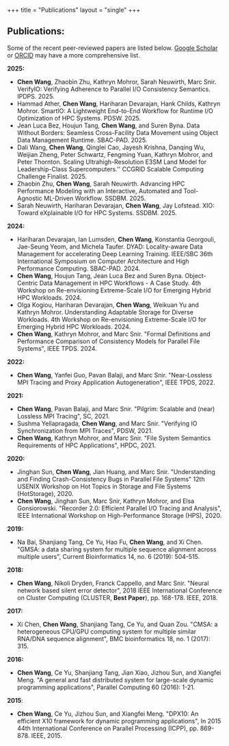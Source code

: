+++
title = "Publications"
layout = "single"
+++

## Publications:
Some of the recent peer-reviewed papers are listed below. [Google Scholar](https://scholar.google.com/citations?user=BtN6CZgAAAAJ&hl=en) or [ORCID](https://orcid.org/my-orcid?orcid=0000-0001-9297-0415) may have a more comprehensive list.

**2025:**

- **Chen Wang**, Zhaobin Zhu, Kathryn Mohror, Sarah Neuwirth, Marc Snir. VerifyIO: Verifying Adherence to Parallel I/O Consistency Semantics. IPDPS. 2025.
- Hammad Ather, **Chen Wang**, Hariharan Devarajan, Hank Childs, Kathryn Mohror. SmartIO: A Lightweight End-to-End Workflow for Runtime I/O Optimization of HPC Systems. PDSW. 2025.
- Jean Luca Bez, Houjun Tang, **Chen Wang**, and Suren Byna. Data Without Borders: Seamless Cross-Facility Data Movement using Object Data Management Runtime. SBAC-PAD. 2025.
- Dali Wang, **Chen Wang**, Qinglei Cao, Jayesh Krishna, Danqing Wu, Weijian Zheng, Peter Schwartz, Fengming Yuan, Kathryn Mohror, and Peter Thornton. Scaling Ultrahigh-Resolution E3SM Land Model for Leadership-Class Supercomputers.'' CCGRID Scalable Computing Challenge Finalist. 2025.
-  Zhaobin Zhu, **Chen Wang**, Sarah Neuwirth. Advancing HPC Performance Modeling with an Interactive, Automated and Tool-Agnostic ML-Driven Workflow. SSDBM. 2025.
- Sarah Neuwirth, Hariharan Devarajan, **Chen Wang**, Jay Lofstead. XIO: Toward eXplainable I/O for HPC Systems. SSDBM. 2025.

**2024:**
- Hariharan Devarajan, Ian Lumsden, **Chen Wang**, Konstantia Georgouli, Jae-Seung Yeom, and Michela Taufer. DYAD: Locality-aware Data Management for accelerating Deep Learning Training. IEEE/SBC 36th International Symposium on Computer Architecture and High Performance Computing. SBAC-PAD. 2024.
- **Chen Wang**, Houjun Tang, Jean Luca Bez and Suren Byna. Object-Centric Data Management in HPC Workflows - A Case Study. 4th Workshop on Re-envisioning Extreme-Scale I/O for Emerging Hybrid HPC Workloads. 2024.
- Olga Kogiou, Hariharan Devarajan, **Chen Wang**, Weikuan Yu and Kathryn Mohror. Understanding Adaptable Storage for Diverse Workloads. 4th Workshop on Re-envisioning Extreme-Scale I/O for Emerging Hybrid HPC Workloads. 2024.
- **Chen Wang**, Kathryn Mohror, and Marc Snir. "Formal Definitions and Performance Comparison of Consistency Models for Parallel File Systems", IEEE TPDS. 2024.

**2022:**
- **Chen Wang**, Yanfei Guo, Pavan Balaji, and Marc Snir. "Near-Lossless MPI Tracing and Proxy Application Autogeneration", IEEE TPDS, 2022.

**2021:**
- **Chen Wang**, Pavan Balaji, and Marc Snir. "Pilgrim: Scalable and (near) Lossless MPI Tracing", SC, 2021.
- Sushma Yellapragada, **Chen Wang**, and Marc Snir. "Verifying IO Synchronization from MPI Traces", PDSW, 2021.
- **Chen Wang**, Kathryn Mohror, and Marc Snir. "File System Semantics Requirements of HPC Applications", HPDC, 2021.

**2020:**
- Jinghan Sun, **Chen Wang**, Jian Huang, and Marc Snir. "Understanding and Finding Crash-Consistency Bugs in Parallel File Systems" 12th USENIX Workshop on Hot Topics in Storage and File Systems (HotStorage), 2020.
- **Chen Wang**, Jinghan Sun, Marc Snir, Kathryn Mohror, and Elsa Gonsiorowski. "Recorder 2.0: Efficient Parallel I/O Tracing and Analysis", IEEE International Workshop on High-Performance Storage (HPS), 2020.

**2019:**
- Na Bai, Shanjiang Tang, Ce Yu, Hao Fu, **Chen Wang**, and Xi Chen. "GMSA: a data sharing system for multiple sequence alignment across multiple users", Current Bioinformatics 14, no. 6 (2019): 504-515.

**2018:**
- **Chen Wang**, Nikoli Dryden, Franck Cappello, and Marc Snir. "Neural network based silent error detector", 2018 IEEE International Conference on Cluster Computing (CLUSTER, **Best Paper**), pp. 168-178. IEEE, 2018.

**2017:**
- Xi Chen, **Chen Wang**, Shanjiang Tang, Ce Yu, and Quan Zou. "CMSA: a heterogeneous CPU/GPU computing system for multiple similar RNA/DNA sequence alignment", BMC bioinformatics 18, no. 1 (2017): 315.

**2016:**
- **Chen Wang**, Ce Yu, Shanjiang Tang, Jian Xiao, Jizhou Sun, and Xiangfei Meng. "A general and fast distributed system for large-scale dynamic programming applications", Parallel Computing 60 (2016): 1-21.

**2015**:
- **Chen Wang**, Ce Yu, Jizhou Sun, and Xiangfei Meng. "DPX10: An efficient X10 framework for dynamic programming applications", In 2015 44th International Conference on Parallel Processing (ICPP), pp. 869-878. IEEE, 2015.
